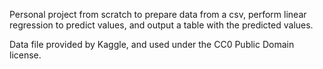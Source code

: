 Personal project from scratch to prepare data from a csv, perform linear regression to predict values, and output a table with the predicted values.

Data file provided by Kaggle, and used under the CC0 Public Domain license.
